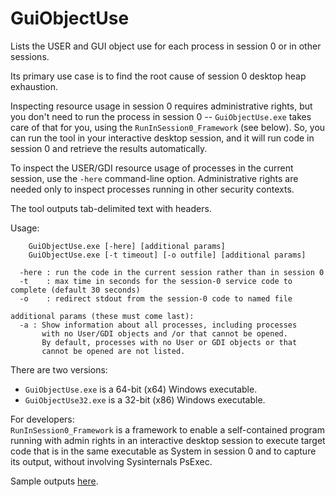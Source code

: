 # GuiObjectUse

Lists the USER and GUI object use for each process in session 0 or in other sessions.

Its primary use case is to find the root cause of session 0 desktop heap exhaustion.

Inspecting resource usage in session 0 requires administrative rights, but you don't
need to run the process in session 0 -- `GuiObjectUse.exe` takes care of that for you,
using the `RunInSession0_Framework` (see below). So, you can run the tool in your
interactive desktop session, and it will run code in session 0 and retrieve the
results automatically.

To inspect the USER/GDI resource usage of processes in the current session, use the
`-here` command-line option. Administrative rights are needed only to inspect processes
running in other security contexts.

The tool outputs tab-delimited text with headers.

Usage:
```
    GuiObjectUse.exe [-here] [additional params]
    GuiObjectUse.exe [-t timeout] [-o outfile] [additional params]

  -here : run the code in the current session rather than in session 0
  -t    : max time in seconds for the session-0 service code to complete (default 30 seconds)
  -o    : redirect stdout from the session-0 code to named file

additional params (these must come last):
  -a : Show information about all processes, including processes
       with no User/GDI objects and /or that cannot be opened.
       By default, processes with no User or GDI objects or that
       cannot be opened are not listed.
```

There are two versions:
* `GuiObjectUse.exe` is a 64-bit (x64) Windows executable.
* `GuiObjectUse32.exe` is a 32-bit (x86) Windows executable.


For developers:<br>
`RunInSession0_Framework` is a framework to enable a self-contained program running with 
admin rights in an interactive desktop session to execute target code that is in the same
executable as System in session 0 and to capture its output, without involving 
Sysinternals PsExec.

Sample outputs [here](https://github.com/AaronMargosis/GuiObjectUse/tree/master/Sample%20outputs).
